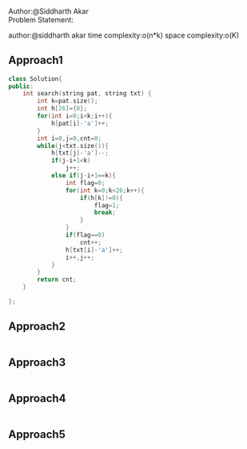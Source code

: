 

### []()
Author:@Siddharth Akar<br>
Problem Statement:

author:@siddharth akar
	time complexity:o(n*k)
	space complexity:o(K)
## Approach1

``` cpp
class Solution{
public:
	int search(string pat, string txt) {
	    int k=pat.size();
	    int h[26]={0};
	    for(int i=0;i<k;i++){
	        h[pat[i]-'a']++;
	    }
	    int i=0,j=0,cnt=0;
	    while(j<txt.size()){
	        h[txt[j]-'a']--;
	        if(j-i+1<k)
	            j++;
	        else if(j-i+1==k){
	            int flag=0;
	            for(int k=0;k<26;k++){
	                if(h[k]!=0){
	                    flag=1;
	                    break;
	                }
	            }
	            if(flag==0)
	                cnt++;
	            h[txt[i]-'a']++;
	            i++,j++;
	        }
	    }
	    return cnt;
	}

};

```

## Approach2

``` cpp

```
## Approach3

``` cpp

```
## Approach4

``` cpp

```
## Approach5

``` cpp

```
